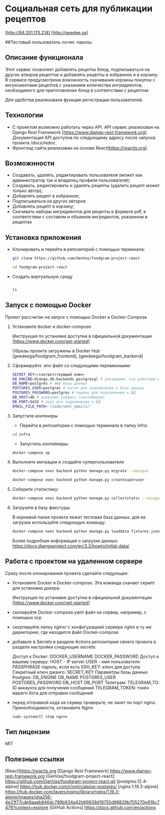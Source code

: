 # Социальная сеть для публикации рецептов

[http://84.201.175.214] [http://geedee.ga]

##Тестовый пользователь
   логин:
   пароль:
## Описание функционала
Этот сервис позволяет добавлять рецепты блюд, подписываться на других атворов рецептов и добавлять рецепты в избранное и в корзину.
В сервисе предусмотрена воможность скачивания корзины покупок с ингрезиентами рецептов с указанием количества ингредиентов, необходимого для приготовления блюд в соответствии с рецептом.

Для удобства реализована функция регистрации пользователей.

## Технологии

- С проектом возможно работать через API. API сервис реализован на Django Rest Framework [https://www.django-rest-framework.org]. Документация API доступна по следующему адресу после запуска проекта /docs/redoc.
- Фронтэнд сайта реализован на основе React[https://reactjs.org].

## Возможнности

- Создавать, удалять, редактировать пользователя (может как администратор так и владелец профиля пользователя);
- Создавать, редактировать и удалять рецепты (удалить рецепт может только автор);
- Добавлять рецепт в избранное;
- Подписываться на других авторов
- Добавлять рецепт в корзину;
- Скачивать наборы ингредиентов для рецепты в формате pdf, в соответствии с составом и объемом ингрединтов, указанном в рецептах



## Установка приложения

- Клонировать и перейти в репозиторий с помощью терминала:

   ```sh
   git clone https://github.com/GenVas/foodgram-project-react
   ```

   ```sh
   cd foodgram-project-react
   ```

- Создать виртуальную среду

   ```sh

   ls
   ```

## Запуск с помощью Docker

   Проект рассчитан на запуск c помощью Docker и Docker-Compose

1. Установите docker и docker-compose

   Инструкция по установке доступна в официальной документации [https://www.docker.com/get-started]

   Образы проекта загружены в Docker Hub [geedeega/foodgram_frontend], [geedeega/foodgram_backend]

2. Сформируйте .env файл со следующими переменными:

   ```sh
   SECRET_KEY=<соответствующий ключ>
   DB_ENGINE=django.db.backends.postgresql # указываем, что работаем с postgresql
   DB_NAME=postgres # имя базы данных
   POSTGRES_USER=postgres # логин для подключения к базе данных
   POSTGRES_PASSWORD=postgres # пароль для подключения к БД
   DB_HOST=db # название сервиса (контейнера)
   DB_PORT=5432 # порт для подключения к БД
   EMAIL_FILE_PATH='/code/sent_emails/'
   ```

3. Запустите контенеры


    - Перейти в репозитории с помощью терминала в папку infra:

   ```sh
   cd infra
   ``` 
     - Запустить контейнеры:
   
   ```sh
   docker-compose up
   ```

4. Выполните миграции и создайте суперпользователя
   
   ```sh
   docker-compose exec backend python manage.py migrate --noinput
   ```

   ```sh
   docker-compose exec backend python manage.py createsuperuser
   ```

5. Соберите статистику:

   ```sh
   docker-compose exec backend python manage.py collectstatic --noinput
   ```

6. Загрузите в базу фикстуры:

   В корневой папке проекта лежит тестовая база данных. для ее загрузки используйте следующую команду:

   ```sh
   docker-compose exec backend python manage.py loaddata fixtures.json
   ```

   Более подробная информация о загрузке данных: https://docs.djangoproject.com/en/3.2/howto/initial-data/


## Работа с проектом на удаленном сервере

Сразу после клонирования проекта сделайте следующее:

- Установите Docker и Docker-compose. Эта команда скачает скрипт для установки докера:

   Инструкция по установке доступна в официальной документации [https://www.docker.com/get-started]

- скопируйте Docker-compose.yaml файл на сервер, например, c помошью scp
- скорпируйте папку nginx/ с конфигурацией сервера nginx в ту же директорию, где назодится файл Docker-compose

- добавьте в Secrets в разделе Actions репозитария своего проекта в разделе настройки следующие
secrets:

   Доступ к Docker:
      DOCKER_USERNAME
      DOCKER_PASSWORD
   Доступ к вашему серверу:
       HOST - IP server
	   USER - имя пользователя
	   PASSPHRASE пароль, если есть
	   SSH_KEY: ключ для доступа
   Cекретный ключ джанго:
      SECRET_KEY 
   Параметры базы данных Postgres:
      DB_ENGINE
      DB_NAME
      POSTGRES_USER
      POSTGRES_PASSWORD
      DB_HOST
      DB_PORT
   Телеграм:
      TELEGRAM_TO: ID аккаунта для получения сообщений
	  TELEGRAM_TOKEN: токен вашего бота для отправки сообщений

- перед отправкой кода на сервер проверьте, не занят ли порт nginx. Принеобходимости, остановите Nginx

   ```sh
   sudo systemctl stop nginx
   ```

## Тип лицензии

   MIT

## Полезные ссылки
   [Django 2.2.6]: <https://www.djangoproject.com/download/>
   [Python 3.7]: <https://www.python.org/downloads/release/python-390/>
   [Docker 20.10.8]: https://www.docker.com/
   [Nginx 1.19.3]: https://nginx.org/
   [React]https://reactjs.org
   [Django Rest Framework] https://www.django-rest-framework.org
   [GenVas/foodgram-project-react]: https://github.com/GenVas/foodgram-project-react.git 
   [postgres:12.4-alpine] https://hub.docker.com/r/onjin/alpine-postgres/
   [nginx:1.19.3-alpine] https://hub.docker.com/layers/nginx/library/nginx/1.19.3-alpine/images/sha256-4e21f77cde9aaeb846dc799b934a42b66939d19755d98829b705270e916c7479?context=explore 
   [GitHub Actions] https://docs.github.com/en/actions
